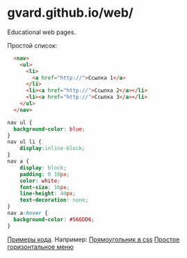 # gvard.github.io/web/

Educational web pages.

Простой список:
```html
  <nav>
    <ul>
      <li>
        <a href="http://">Ссылка 1</a>
      </li>
      <li><a href="http://">Ссылка 2</a></li>
      <li><a href="http://">Ссылка 3</a></li>
    </ul>
  </nav>
```

```css
nav ul {
  background-color: blue;
}
nav ul li {
	display:inline-block;
}
nav a {
	display: block;
	padding: 0 10px;
	color: white;
	font-size: 16px;
	line-height: 40px;
	text-decoration: none;
}
nav a:hover {
  background-color: #566DD6;
}
```
[Примеры кода](https://codepen.io/gvardovich/). Например:
[Прямоугольник в css](https://codepen.io/gvardovich/pen/LYYempB)
[Простое горизонтальное меню](https://codepen.io/gvardovich/pen/oNNpdBQ)
